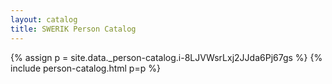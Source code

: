 ```yaml
---
layout: catalog
title: SWERIK Person Catalog
---
```

{% assign p = site.data._person-catalog.i-8LJVWsrLxj2JJda6Pj67gs %}
{% include person-catalog.html p=p %}

